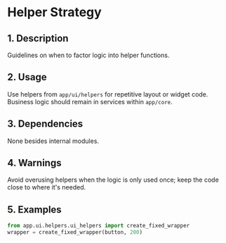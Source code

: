 # Helper Strategy

## 1. Description
Guidelines on when to factor logic into helper functions.

## 2. Usage
Use helpers from `app/ui/helpers` for repetitive layout or widget code. Business logic should remain in services within `app/core`.

## 3. Dependencies
None besides internal modules.

## 4. Warnings
Avoid overusing helpers when the logic is only used once; keep the code close to where it's needed.

## 5. Examples
```python
from app.ui.helpers.ui_helpers import create_fixed_wrapper
wrapper = create_fixed_wrapper(button, 200)
```
